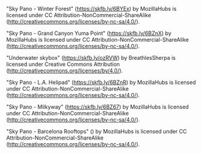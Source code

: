 
"Sky Pano - Winter Forest" (https://skfb.ly/6BYEx) by MozillaHubs is licensed under CC Attribution-NonCommercial-ShareAlike (http://creativecommons.org/licenses/by-nc-sa/4.0/).

"Sky Pano - Grand Canyon Yuma Point" (https://skfb.ly/6BZnX) by MozillaHubs is licensed under CC Attribution-NonCommercial-ShareAlike (http://creativecommons.org/licenses/by-nc-sa/4.0/).

"Underwater skybox" (https://skfb.ly/ozRVW) by BreathlesSherpa is licensed under Creative Commons Attribution (http://creativecommons.org/licenses/by/4.0/).

"Sky Pano - L.A. Helipad" (https://skfb.ly/6BZnR) by MozillaHubs is licensed under CC Attribution-NonCommercial-ShareAlike (http://creativecommons.org/licenses/by-nc-sa/4.0/).

"Sky Pano - Milkyway" (https://skfb.ly/6BZ67) by MozillaHubs is licensed under CC Attribution-NonCommercial-ShareAlike (http://creativecommons.org/licenses/by-nc-sa/4.0/).

"Sky Pano - Barcelona Rooftops" () by MozillaHubs is licensed under CC Attribution-NonCommercial-ShareAlike (http://creativecommons.org/licenses/by-nc-sa/4.0/).
